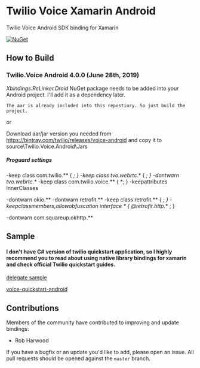 # Twilio Voice Xamarin Android

Twilio Voice Android SDK binding for Xamarin

[![NuGet][nuget-img]][nuget-link]

[nuget-img]: https://img.shields.io/badge/nuget-4.0.0-blue.svg
[nuget-link]: https://www.nuget.org/packages/Twilio.Voice.Android.XamarinBinding

## How to Build

### Twilio.Voice Android 4.0.0 (June 28th, 2019)

_Xbindings.ReLinker.Droid_ NuGet package needs to be added into your Android project.
I'll add it as a dependency later.

```
The aar is already included into this repostiory. So just build the project.    
```    
or    

Download aar/jar version you needed from https://bintray.com/twilio/releases/voice-android and copy it to source\Twilio.Voice.Android\Jars    


##### Proguard settings

-keep class com.twilio.** { *; }
-keep class tvo.webrtc.** { *; }
-dontwarn tvo.webrtc.**
-keep class com.twilio.voice.** { *; }
-keepattributes InnerClasses

-dontwarn okio.**
-dontwarn retrofit.**
-keep class retrofit.** { *; }
-keepclassmembers,allowobfuscation interface * {
@retrofit.http.** <methods>;
}

-dontwarn com.squareup.okhttp.**

## Sample

####  I don't have C# version of twilio quickstart application, so I highly recommend you to read about using native library bindings for xamarin and check official Twilio quickstart guides.

[delegate sample](sample)

[voice-quickstart-android](https://github.com/twilio/voice-quickstart-android)

## Contributions

Members of the community have contributed to improving and update bindings:

- Rob Harwood

If you have a bugfix or an update you'd like to add, please open an issue. 
All pull requests should be opened against the `master` branch.
